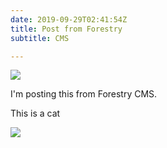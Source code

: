 ```yaml
---
date: 2019-09-29T02:41:54Z
title: Post from Forestry
subtitle: CMS

---
```

![](/blog/uploads/h8AfYODA_400x400\[1\].jpg)

I'm posting this from Forestry CMS.

This is a cat

![](/blog/uploads/cat.jpg)
